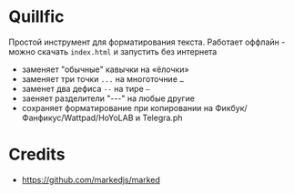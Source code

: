 # Quillfic
Простой инструмент для форматирования текста. Работает оффлайн - можно скачать `index.html` и запустить без интернета

- заменяет "обычные" кавычки на «ёлочки»
- заменяет три точки `...` на многоточние `…`
- заменет два дефиса `--` на тире `—`
- заеняет разделители "---" на любые другие
- сохраняет форматирование при копировании на Фикбук/Фанфикус/Wattpad/HoYoLAB и Telegra.ph

# Credits

- https://github.com/markedjs/marked
